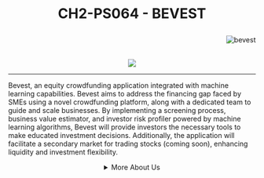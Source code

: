 
<h1 align="center">

CH2-PS064 - BEVEST
</h1>

<img src="https://komarev.com/ghpvc/?username=Bevest-Technology&label=%20Views&color=FF7F50&style=flat&height=70" align='right' alt="bevest" />
<br/>
<br/>
<!--  <img src="https://gpvc.arturio.dev/yashitanamdeo" alt="Profile views" align='right'/> <a href="https://github.com/Bevest-Technology/"> </a> update  -->

<!-- Typing SVG by DenverCoder1 - https://github.com/DenverCoder1/readme-typing-svg -->
<p align="center">
  <a href="https://github.com/DenverCoder1/readme-typing-svg"><img src="https://readme-typing-svg.herokuapp.com?font=Plus+Jakarta+Sans&weight=500&size=30&lines=B+E+V+E+S+T;Be+Investor,+Grow+Together+!;&center=true&color=1E90FF&width=500&height=45"></a>
</p>
<hr/>

Bevest, an equity crowdfunding application integrated with machine learning capabilities. Bevest aims to address the financing gap faced by SMEs using a novel crowdfunding platform, along with a dedicated team to guide and scale businesses. By implementing a screening process, business value estimator, and investor risk profiler powered by machine learning algorithms, Bevest will provide investors the necessary tools to make educated investment decisions. Additionally, the application will facilitate a secondary market for trading stocks (coming soon), enhancing liquidity and investment flexibility.


<details>
   <summary align="center">More About Us</summary>
<br/>

<p align="center"><img src="https://i.ibb.co/QNtf90X/Bevest-Logo.png" width="250px"></p>

### Our Goals
Our team consists of 7 members, from various backgrounds and together contribute to the construction of this application. Combine several technologies namely machine learning, cloud computing, and mobile development to create an application that aims to overcome the funding problems of SMEs that occur in Indonesia. The hope of this application is to help SMEs to more easily get funding so that they are able to maintain and develop their business and help the realization of Indonesia's SDGs.

### Bevest Team
   
|        Role        | Name                           |Bangkit ID        |                       University                | LinkedIn | 
| ------------------ | -------------------------------|------------------|-------------------------------------------------|----------| 
| Mobile Development | Alif Akbar Kartadinata         | A248BSY1974      | University of Lampung                           |[Click Here](https://www.linkedin.com/in/mralifakbar/)|
| Mobile Development | Muhammad Noor Hakim            | A172BSY2107      | University of Mikroskil                         |[Click Here](https://www.linkedin.com/in/mhd-noor-hakim/)|
| Machine Learning   | M. Dwi Pratama                 | M248BSY1185      | University of Lampung                           |[Click Here](https://www.linkedin.com/in/m-dwi-pratama/) |
| Machine Learning   | Winda Apriliyanti              | M248BSX1589      | University of Lampung                           |[Click Here](https://www.linkedin.com/in/windaapriliyanti/)|
| Machine Learning   | Dicky Setiawan                 | M007BSY1347      | University of Dian Nuswantoro                   |[Click Here](https://www.linkedin.com/in/dickysstwn/)|
| Cloud Computing    | Ivana C. Rutchya               | C006BSX4152      | University of Brawijaya                         |[Click Here](https://www.linkedin.com/in/ivana-c-rutchya/)|
| Cloud Computing    | Ade Reiki Karuna               | C007BSY4082      | University of Dian Nuswantoro                   |[Click Here](https://www.linkedin.com/in/reikidev/)|



### Bevest UI
<br/>
<p align="left"><img src="https://i.ibb.co/MVY5YHF/mockup-bevest-3.png" width="200px"></p>

<br/>


<p align="right"> Regards, </p>
<p align="right"> <img src="https://i.ibb.co/xS7Z9hG/Bevest-mark.png" width="60px" > </p>

</details>

